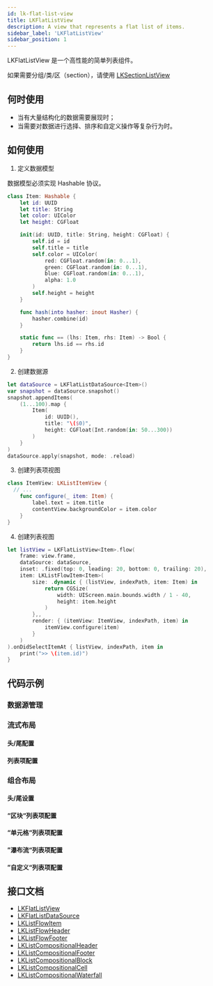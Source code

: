 ```yaml
---
id: lk-flat-list-view
title: LKFlatListView
description: A view that represents a flat list of items.
sidebar_label: 'LKFlatListView'
sidebar_position: 1
---
```


LKFlatListView 是一个高性能的简单列表组件。

如果需要分组/类/区（section），请使用 [LKSectionListView](./lk-section-list-view)

## 何时使用

- 当有大量结构化的数据需要展现时；
- 当需要对数据进行选择、排序和自定义操作等复杂行为时。

## 如何使用

1. 定义数据模型

  数据模型必须实现 Hashable 协议。

  ```swift
  class Item: Hashable {
      let id: UUID
      let title: String
      let color: UIColor
      let height: CGFloat

      init(id: UUID, title: String, height: CGFloat) {
          self.id = id
          self.title = title
          self.color = UIColor(
              red: CGFloat.random(in: 0...1),
              green: CGFloat.random(in: 0...1),
              blue: CGFloat.random(in: 0...1),
              alpha: 1.0
          )
          self.height = height
      }

      func hash(into hasher: inout Hasher) {
          hasher.combine(id)
      }

      static func == (lhs: Item, rhs: Item) -> Bool {
          return lhs.id == rhs.id
      }
  }
  ```

2. 创建数据源

  ```swift
  let dataSource = LKFlatListDataSource<Item>()
  var snapshot = dataSource.snapshot()
  snapshot.appendItems(
      (1...100).map {
          Item(
              id: UUID(),
              title: "\($0)",
              height: CGFloat(Int.random(in: 50...300))
          )
      }
  )
  dataSource.apply(snapshot, mode: .reload)
  ```

3. 创建列表项视图

  ```swift
  class ItemView: LKListItemView {
    // ...
      func configure(_ item: Item) {
          label.text = item.title
          contentView.backgroundColor = item.color
      }
  }
  ```

4. 创建列表视图

  ```swift
  let listView = LKFlatListView<Item>.flow(
      frame: view.frame,
      dataSource: dataSource,
      inset: .fixed(top: 0, leading: 20, bottom: 0, trailing: 20),
      item: LKListFlowItem<Item>(
          size: .dynamic { (listView, indexPath, item: Item) in
              return CGSize(
                  width: UIScreen.main.bounds.width / 1 - 40,
                  height: item.height
              )
          },,
          render: { (itemView: ItemView, indexPath, item) in
              itemView.configure(item)
          }
      )
  ).onDidSelectItemAt { listView, indexPath, item in
      print(">> \(item.id)")
  }
  ```
## 代码示例

### 数据源管理

### 流式布局

#### 头/尾配置

#### 列表项配置

### 组合布局

#### 头/尾设置

#### “区块“列表项配置

#### “单元格“列表项配置

#### ”瀑布流“列表项配置

#### ”自定义“列表项配置


## 接口文档

- [LKFlatListView](https://listkit.pages.dev/documentation/listkit/lkflatlistview)
- [LKFlatListDataSource](https://listkit.pages.dev/documentation/listkit/lkflatlistdatasource)
- [LKListFlowItem](https://listkit.pages.dev/documentation/listkit/lklistflowitem)
- [LKListFlowHeader](https://listkit.pages.dev/documentation/listkit/lklistflowheader)
- [LKListFlowFooter](https://listkit.pages.dev/documentation/listkit/lklistflowfooter)
- [LKListCompositionalHeader](https://listkit.pages.dev/documentation/listkit/lklistcompositionalheader)
- [LKListCompositionalFooter](https://listkit.pages.dev/documentation/listkit/lklistcompositionalfooter)
- [LKListCompositionalBlock](https://listkit.pages.dev/documentation/listkit/lklistcompositionalblock)
- [LKListCompositionalCell](https://listkit.pages.dev/documentation/listkit/lklistcompositionalcell)
- [LKListCompositionalWaterfall](https://listkit.pages.dev/documentation/listkit/lklistcompositionalwaterfall)